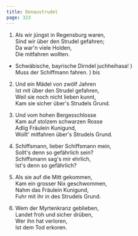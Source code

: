 ```yaml
---
title: Donaustrudel
page: 323
---  
```



1. Als wir jüngst in Regensburg waren,  
Sind wir über den Strudel gefahren;  
Da war'n viele Holden,  
Die mitfahren wollten.  


- Schwäbische, bayrische Dirndel juchheihasa! )  
Muss der Schiffmann fahren. ) bis  


2. Und ein Mädel von zwölf Jahren  
Ist mit über den Strudel gefahren,  
Weil sie noch nicht lieben kunnt,  
Kam sie sicher über's Strudels Grund.  


3. Und vom hohen Bergesschlosse  
Kam auf stolzem schwarzen Rosse  
Adlig Fräulein Kunigund,  
Wollt' mitfahren über's Strudels Grund.  


4. Schiffsmann, lieber Schiffsmann mein,  
Sollt's denn so gefährlich sein?  
Schiffsmann sag's mir ehrlich,  
Ist's denn so gefährlich?  


5. Als sie auf die Mitt gekommen,  
Kam ein grosser Nix geschwommen,  
Nahm das Fräulein Kunigund,  
Fuhr mit ihr in des Strudels Grund.  


6. Wem der Myrtenkranz geblieben,  
Landet froh und sicher drüben,  
Wer ihn hat verloren,  
Ist dem Tod erkoren.  